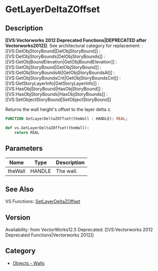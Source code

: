 # GetLayerDeltaZOffset

## Description
<b>[[VS:Vectorworks 2012 Deprecated Functions|DEPRECATED after Vectorworks2012]]</b>. See architectural category for replacement:
:[[VS:DelObjStoryBound|DelObjStoryBound]]
:[[VS:DelObjStoryBounds|DelObjStoryBounds]]
:[[VS:GetObjBoundElevation|GetObjBoundElevation]]
:[[VS:GetObjStoryBound|GetObjStoryBound]]
:[[VS:GetObjStoryBoundsAt|GetObjStoryBoundsAt]]
:[[VS:GetObjStoryBoundsCnt|GetObjStoryBoundsCnt]]
:[[VS:GetStoryLayerInfo|GetStoryLayerInfo]]
:[[VS:HasObjStoryBound|HasObjStoryBound]]
:[[VS:HasObjStoryBounds|HasObjStoryBounds]]
:[[VS:SetObjectStoryBound|SetObjectStoryBound]]

Returns the wall height's offset to the layer delta z.

```pascal
FUNCTION GetLayerDeltaZOffset(theWall : HANDLE): REAL;
```

```python
def vs.GetLayerDeltaZOffset(theWall):
    return REAL
```

## Parameters
|Name|Type|Description|
|---|---|---|
|theWall|HANDLE|The wall.|

## See Also
VS Functions:
[SetLayerDeltaZOffset](SetLayerDeltaZOffset.md)

## Version
Availability: from VectorWorks12.5
Deprecated: [[VS:Vectorworks 2012 Deprecated Functions|Vectorworks 2012]]

## Category
* [Objects - Walls](../Categories/Objects%20-%20Walls.md)
